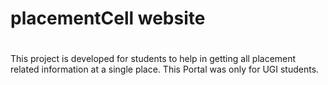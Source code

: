 # placementCell website
#
#
This project is developed for students to help in getting all placement
related information at a single place. This Portal was only for UGI students.
